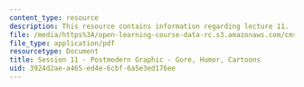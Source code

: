 ```yaml
---
content_type: resource
description: This resource contains information regarding lecture 11.
file: /media/https%3A/open-learning-course-data-rc.s3.amazonaws.com/cms-840-at-the-limit-violence-in-contemporary-representation-fall-2013/3924d2aea465ed4e6cbf6a5e3ed176ee_MITCMS_840F13_Session_11.pdf
file_type: application/pdf
resourcetype: Document
title: Session 11 - Postmodern Graphic - Gore, Humor, Cartoons
uid: 3924d2ae-a465-ed4e-6cbf-6a5e3ed176ee
---
```

